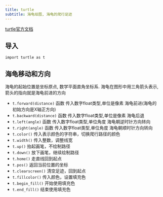 ```yaml
---
title: turtle
subtitle: 海龟绘图, 海龟的爬行足迹
---
```


[turtle官方文档](https://docs.python.org/zh-cn/3.13/library/turtle.html#module-turtle)

## 导入

    import turtle as t

## 海龟移动和方向

海龟的起始位置是坐标原点, 数学平面直角坐标系. 海龟在图形中用三角箭头表示, 箭头的指向就是海龟前进的方向

- `t.forward(distance)` 函数 传入数字float类型,单位是像素 海龟前进(海龟的初始方向是X轴正方向)
- `t.backward(distance)` 函数 传入数字float类型,单位是像素 海龟后退
- `t.left(angle)` 函数 传入数字float类型,单位角度 海龟朝逆时针方向转向
- `t.right(angle)` 函数 传入数字float类型,单位角度 海龟朝顺时针方向转向
- `t.color()` 传入表示颜色的字符串，切换爬行路径的颜色
- `t.width()` 传入整数，调整线宽
- `t.up()` 抬起画笔，不绘制路径
- `t.down()` 放下画笔，继续绘制路径
- `t.home()` 走直线回到起点
- `t.pos()` 返回当前位置的坐标
- `t.clearscreen()` 清空足迹，回到起点
- `t.fillcolor()` 传入颜色，设置填充色
- `t.begin_fill()` 开始使用填充色
- `t.end_fill()` 结束使用填充色
